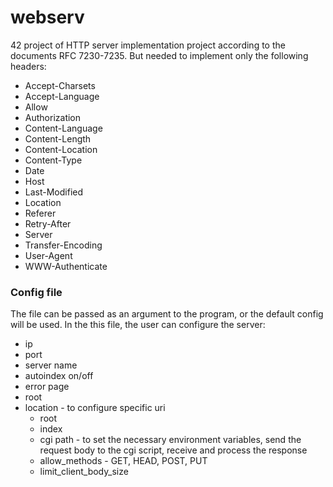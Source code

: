 # webserv
42 project of HTTP server implementation project according to the documents RFC 7230-7235. But needed to implement only the following headers:
* Accept-Charsets
* Accept-Language
* Allow
* Authorization
* Content-Language
* Content-Length
* Content-Location
* Content-Type
* Date
* Host
* Last-Modified
* Location
* Referer
* Retry-After
* Server
* Transfer-Encoding
* User-Agent
* WWW-Authenticate

### Config file 
The file can be passed as an argument to the program, or the default config will be used. In the this file, the user can configure the server: 
* ip
* port
* server name
* autoindex on/off
* error page
* root
* location - to configure specific uri
  * root
  * index
  * cgi path - to set the necessary environment variables, send the request body to the cgi script, receive and process the response
  * allow_methods - GET, HEAD, POST, PUT
  * limit_client_body_size
